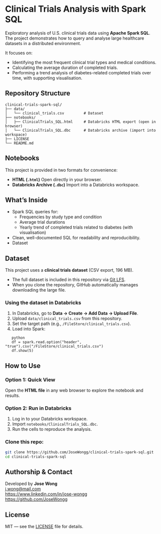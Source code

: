 # Clinical Trials Analysis with Spark SQL

Exploratory analysis of U.S. clinical trials data using **Apache Spark SQL**.  
The project demonstrates how to query and analyse large healthcare datasets in a distributed environment.  

It focuses on:
- Identifying the most frequent clinical trial types and medical conditions.  
- Calculating the average duration of completed trials.  
- Performing a trend analysis of diabetes-related completed trials over time, with supporting visualisation.  


## Repository Structure
```
clinical-trials-spark-sql/
├── data/
│   └── clinical_trials.csv         # Dataset
├── notebooks/
│   ├── ClinicalTrials_SQL.html     # Databricks HTML export (open in browser)
│   └── ClinicalTrials_SQL.dbc      # Databricks archive (import into workspace)
├── LICENSE
└── README.md
```

## Notebooks
This project is provided in two formats for convenience:
- **HTML (`.html`)** Open directly in your browser.  
- **Databricks Archive (`.dbc`)** Import into a Databricks workspace.   

## What’s Inside
- Spark SQL queries for:
  - Frequencies by study type and condition  
  - Average trial durations  
  - Yearly trend of completed trials related to diabetes (with visualisation)  
- Clean, well-documented SQL for readability and reproducibility.  
- Dataset


## Dataset

This project uses a **clinical trials dataset** (CSV export, 196 MB).  

- The full dataset is included in this repository via [Git LFS](https://git-lfs.com/).  
- When you clone the repository, GitHub automatically manages downloading the large file.  

### Using the dataset in Databricks
1. In Databricks, go to **Data → Create → Add Data → Upload File**.  
2. Upload `data/clinical_trials.csv` from this repository.  
3. Set the target path (e.g., `/FileStore/clinical_trials.csv`).  
4. Load into Spark:  
```
   python
   df = spark.read.option("header", "true").csv("/FileStore/clinical_trials.csv")
   df.show(5)
```

## How to Use
### Option 1: Quick View  
Open the **HTML file** in any web browser to explore the notebook and results.

### Option 2: Run in Databricks  
1. Log in to your Databricks workspace.  
2. Import `notebooks/ClinicalTrials_SQL.dbc`.  
3. Run the cells to reproduce the analysis.  

### Clone this repo:  
   ```bash
   git clone https://github.com/JoseWongg/clinical-trials-spark-sql.git
   cd clinical-trials-spark-sql
   ```

## Authorship & Contact
Developed by **Jose Wong**  
j.wong@mail.com  
https://www.linkedin.com/in/jose-wongg  
https://github.com/JoseWongg  

## License
MIT — see the [LICENSE](LICENSE) file for details.
